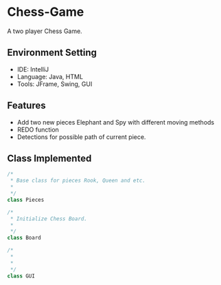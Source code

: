 # Chess-Game
A two player Chess Game.

## Environment Setting
- IDE: IntelliJ
- Language: Java, HTML
- Tools: JFrame, Swing, GUI

## Features
- Add two new pieces Elephant and Spy with different moving methods
- REDO function
- Detections for possible path of current piece.

## Class Implemented

```Java
/*
 * Base class for pieces Rook, Queen and etc. 
 *
 */
class Pieces
```


```Java
/*
 * Initialize Chess Board. 
 *
 */
class Board
```


```Java
/*
 *  
 *
 */
class GUI
```
